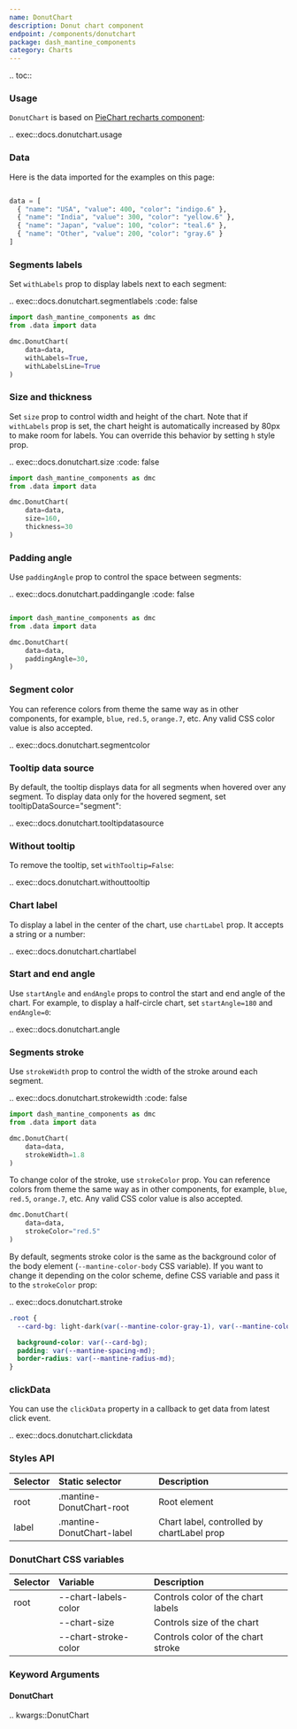 ```yaml
---
name: DonutChart
description: Donut chart component
endpoint: /components/donutchart
package: dash_mantine_components
category: Charts
---
```


.. toc::

### Usage

`DonutChart` is based on [PieChart recharts component](https://recharts.org/en-US/api/PieChart):

.. exec::docs.donutchart.usage

### Data

Here is the data imported for the examples on this page:

```python

data = [
  { "name": "USA", "value": 400, "color": "indigo.6" },
  { "name": "India", "value": 300, "color": "yellow.6" },
  { "name": "Japan", "value": 100, "color": "teal.6" },
  { "name": "Other", "value": 200, "color": "gray.6" }
]

```
    

### Segments labels

Set `withLabels` prop to display labels next to each segment:

.. exec::docs.donutchart.segmentlabels
    :code: false

```python
import dash_mantine_components as dmc
from .data import data

dmc.DonutChart(
    data=data,   
    withLabels=True,
    withLabelsLine=True
)
```

### Size and thickness 

Set `size` prop to control width and height of the chart. Note that if `withLabels` prop is set, the chart height is
automatically increased by 80px to make room for labels. You can override this behavior by setting `h` style prop.


.. exec::docs.donutchart.size
    :code: false



```python
import dash_mantine_components as dmc
from .data import data

dmc.DonutChart(
    data=data,
    size=160,
    thickness=30
)
```


### Padding angle 

Use `paddingAngle` prop to control the space between segments:

.. exec::docs.donutchart.paddingangle
    :code: false


```python

import dash_mantine_components as dmc
from .data import data

dmc.DonutChart(
    data=data,
    paddingAngle=30,
)
```


### Segment color

You can reference colors from theme the same way as in other components, for example, `blue`, `red.5`, `orange.7`, etc. 
Any valid CSS color value is also accepted.

.. exec::docs.donutchart.segmentcolor


### Tooltip data source

By default, the tooltip displays data for all segments when hovered over any segment. To display data only for the hovered segment, set tooltipDataSource="segment":

.. exec::docs.donutchart.tooltipdatasource

### Without tooltip

To remove the tooltip, set `withTooltip=False`:


.. exec::docs.donutchart.withouttooltip

### Chart label

To display a label in the center of the chart, use `chartLabel` prop. It accepts a string or a number:

.. exec::docs.donutchart.chartlabel


### Start and end angle

Use `startAngle` and `endAngle` props to control the start and end angle of the chart. For example, to display a
half-circle chart, set `startAngle=180` and `endAngle=0`:

.. exec::docs.donutchart.angle

### Segments stroke

Use `strokeWidth` prop to control the width of the stroke around each segment.


.. exec::docs.donutchart.strokewidth
    :code: false


```python
import dash_mantine_components as dmc
from .data import data

dmc.DonutChart(
    data=data,
    strokeWidth=1.8  
)
```

To change color of the stroke, use `strokeColor` prop. You can reference colors from theme the same way as in other
components, for example, `blue`, `red.5`, `orange.7`, etc. Any valid CSS color value is also accepted.

```python
dmc.DonutChart(
    data=data,
    strokeColor="red.5"
)
```

By default, segments stroke color is the same as the background color of the body element
(`--mantine-color-body` CSS variable). If you want to change it depending on the color scheme, define CSS variable
and pass it to the `strokeColor` prop:


.. exec::docs.donutchart.stroke

```css
.root {
  --card-bg: light-dark(var(--mantine-color-gray-1), var(--mantine-color-dark-5));

  background-color: var(--card-bg);
  padding: var(--mantine-spacing-md);
  border-radius: var(--mantine-radius-md);
}

```


### clickData
You can use the  `clickData` property in a callback to get data from latest click event.

.. exec::docs.donutchart.clickdata


### Styles API

| Selector    | Static selector              | Description                             |
|:------------|:-----------------------------|:----------------------------------------|
| root        | .mantine-DonutChart-root    | Root element                            |
| label       | .mantine-DonutChart-label   | Chart label, controlled by chartLabel prop |

### DonutChart CSS variables

| Selector         | Variable               | Description                              |
|:-----------------|:-----------------------|:-----------------------------------------|
| root             | --chart-labels-color   | Controls color of the chart labels       |
|                  | --chart-size           | Controls size of the chart               |
|                  | --chart-stroke-color   | Controls color of the chart stroke       |

### Keyword Arguments

#### DonutChart

.. kwargs::DonutChart
